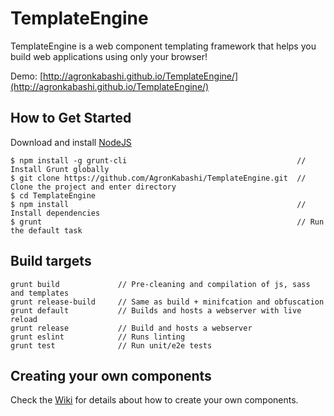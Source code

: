 # TemplateEngine

TemplateEngine is a web component templating framework that helps you build web applications using only your browser!

Demo: [http://agronkabashi.github.io/TemplateEngine/](http://agronkabashi.github.io/TemplateEngine/)

## How to Get Started

Download and install [NodeJS](http://nodejs.org/)

    $ npm install -g grunt-cli                                      // Install Grunt globally
    $ git clone https://github.com/AgronKabashi/TemplateEngine.git  // Clone the project and enter directory
    $ cd TemplateEngine
    $ npm install                                                   // Install dependencies
    $ grunt                                                         // Run the default task

## Build targets
    grunt build             // Pre-cleaning and compilation of js, sass and templates
    grunt release-build     // Same as build + minifcation and obfuscation
    grunt default           // Builds and hosts a webserver with live reload
    grunt release           // Build and hosts a webserver
    grunt eslint            // Runs linting
    grunt test              // Run unit/e2e tests

## Creating your own components
Check the [Wiki](wiki/Creating-Custom-Plugins) for details about how to create your own components.